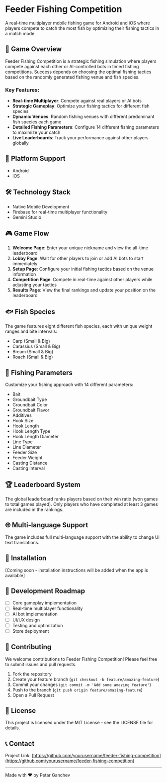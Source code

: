 # Feeder Fishing Competition

A real-time multiplayer mobile fishing game for Android and iOS where players compete to catch the most fish by optimizing their fishing tactics in a match mode.

## 🎣 Game Overview

Feeder Fishing Competition is a strategic fishing simulation where players compete against each other or AI-controlled bots in timed fishing competitions. Success depends on choosing the optimal fishing tactics based on the randomly generated fishing venue and fish species.

### Key Features:
- **Real-time Multiplayer**: Compete against real players or AI bots
- **Strategic Gameplay**: Optimize your fishing tactics for different fish species
- **Dynamic Venues**: Random fishing venues with different predominant fish species each game
- **Detailed Fishing Parameters**: Configure 14 different fishing parameters to maximize your catch
- **Live Leaderboards**: Track your performance against other players globally

## 📱 Platform Support
- Android
- iOS

## 🛠️ Technology Stack
- Native Mobile Development
- Firebase for real-time multiplayer functionality
- Gemini Studio

## 🎮 Game Flow

1. **Welcome Page**: Enter your unique nickname and view the all-time leaderboard
2. **Lobby Page**: Wait for other players to join or add AI bots to start immediately
3. **Setup Page**: Configure your initial fishing tactics based on the venue information
4. **Competition Page**: Compete in real-time against other players while adjusting your tactics
5. **Results Page**: View the final rankings and update your position on the leaderboard

## 🐟 Fish Species

The game features eight different fish species, each with unique weight ranges and bite intervals:
- Carp (Small & Big)
- Carassius (Small & Big)
- Bream (Small & Big)
- Roach (Small & Big)

## 🎯 Fishing Parameters

Customize your fishing approach with 14 different parameters:
- Bait
- Groundbait Type
- Groundbait Color
- Groundbait Flavor
- Additives
- Hook Size
- Hook Length
- Hook Length Type
- Hook Length Diameter
- Line Type
- Line Diameter
- Feeder Size
- Feeder Weight
- Casting Distance
- Casting Interval

## 🏆 Leaderboard System

The global leaderboard ranks players based on their win ratio (won games to total games played). Only players who have completed at least 3 games are included in the rankings.

## 🌐 Multi-language Support

The game includes full multi-language support with the ability to change UI text translations.

## 🚀 Installation

[Coming soon - installation instructions will be added when the app is available]

## 🔄 Development Roadmap

- [ ] Core gameplay implementation
- [ ] Real-time multiplayer functionality
- [ ] AI bot implementation
- [ ] UI/UX design
- [ ] Testing and optimization
- [ ] Store deployment

## 👥 Contributing

We welcome contributions to Feeder Fishing Competition! Please feel free to submit issues and pull requests.

1. Fork the repository
2. Create your feature branch (`git checkout -b feature/amazing-feature`)
3. Commit your changes (`git commit -m 'Add some amazing feature'`)
4. Push to the branch (`git push origin feature/amazing-feature`)
5. Open a Pull Request

## 📄 License

This project is licensed under the MIT License - see the LICENSE file for details.

## 📞 Contact

Project Link: [https://github.com/yourusername/feeder-fishing-competition](https://github.com/yourusername/feeder-fishing-competition)

---

Made with ❤️ by Petar Ganchev
